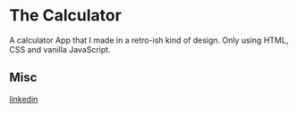 # The Calculator

A calculator App that I made in a retro-ish kind of design. 
Only using HTML, CSS and vanilla JavaScript.

## Misc

[linkedin](https://www.linkedin.com/in/mickeberg/)
